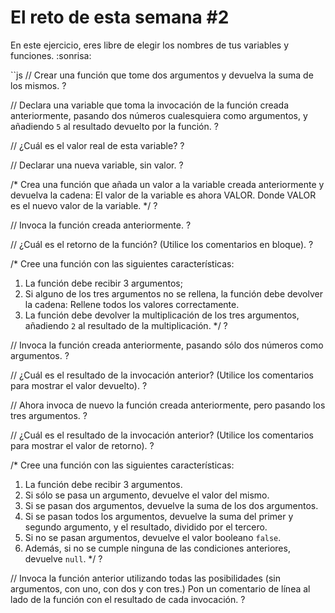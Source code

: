# El reto de esta semana #2

En este ejercicio, eres libre de elegir los nombres de tus variables y funciones. :sonrisa:

``js
// Crear una función que tome dos argumentos y devuelva la suma de los mismos.
?

// Declara una variable que toma la invocación de la función creada anteriormente, pasando dos números cualesquiera como argumentos, y añadiendo `5` al resultado devuelto por la función.
?

// ¿Cuál es el valor real de esta variable?
?

// Declarar una nueva variable, sin valor.
?

/*
Crea una función que añada un valor a la variable creada anteriormente y devuelva la cadena:
    El valor de la variable es ahora VALOR.
Donde VALOR es el nuevo valor de la variable.
*/
?

// Invoca la función creada anteriormente.
?

// ¿Cuál es el retorno de la función? (Utilice los comentarios en bloque).
?

/*
Cree una función con las siguientes características:
1. La función debe recibir 3 argumentos;
2. Si alguno de los tres argumentos no se rellena, la función debe devolver la cadena:
    Rellene todos los valores correctamente.
3. La función debe devolver la multiplicación de los tres argumentos, añadiendo `2` al resultado de la multiplicación.
*/
?

// Invoca la función creada anteriormente, pasando sólo dos números como argumentos.
?

// ¿Cuál es el resultado de la invocación anterior? (Utilice los comentarios para mostrar el valor devuelto).
?

// Ahora invoca de nuevo la función creada anteriormente, pero pasando los tres argumentos.
?

// ¿Cuál es el resultado de la invocación anterior? (Utilice los comentarios para mostrar el valor de retorno).
?

/*
Cree una función con las siguientes características:
1. La función debe recibir 3 argumentos.
2. Si sólo se pasa un argumento, devuelve el valor del mismo.
3. Si se pasan dos argumentos, devuelve la suma de los dos argumentos.
4. Si se pasan todos los argumentos, devuelve la suma del primer y segundo argumento, y el resultado, dividido por el tercero.
5. Si no se pasan argumentos, devuelve el valor booleano `false`.
6. Además, si no se cumple ninguna de las condiciones anteriores, devuelve `null`.
*/
?

// Invoca la función anterior utilizando todas las posibilidades (sin argumentos, con uno, con dos y con tres.) Pon un comentario de línea al lado de la función con el resultado de cada invocación.
?
```